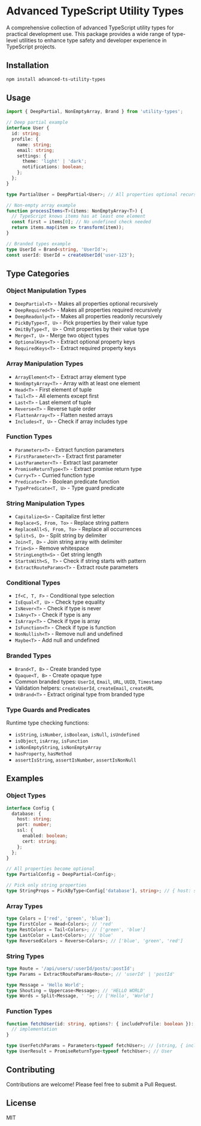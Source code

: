 # Advanced TypeScript Utility Types

A comprehensive collection of advanced TypeScript utility types for practical development use. This package provides a wide range of type-level utilities to enhance type safety and developer experience in TypeScript projects.

## Installation

```bash
npm install advanced-ts-utility-types
```

## Usage

```typescript
import { DeepPartial, NonEmptyArray, Brand } from 'utility-types';

// Deep partial example
interface User {
  id: string;
  profile: {
    name: string;
    email: string;
    settings: {
      theme: 'light' | 'dark';
      notifications: boolean;
    };
  };
}

type PartialUser = DeepPartial<User>; // All properties optional recursively

// Non-empty array example
function processItems<T>(items: NonEmptyArray<T>) {
  // TypeScript knows items has at least one element
  const first = items[0]; // No undefined check needed
  return items.map(item => transform(item));
}

// Branded types example
type UserId = Brand<string, 'UserId'>;
const userId: UserId = createUserId('user-123');
```

## Type Categories

### Object Manipulation Types
- `DeepPartial<T>` - Makes all properties optional recursively
- `DeepRequired<T>` - Makes all properties required recursively
- `DeepReadonly<T>` - Makes all properties readonly recursively
- `PickByType<T, U>` - Pick properties by their value type
- `OmitByType<T, U>` - Omit properties by their value type
- `Merge<T, U>` - Merge two object types
- `OptionalKeys<T>` - Extract optional property keys
- `RequiredKeys<T>` - Extract required property keys

### Array Manipulation Types
- `ArrayElement<T>` - Extract array element type
- `NonEmptyArray<T>` - Array with at least one element
- `Head<T>` - First element of tuple
- `Tail<T>` - All elements except first
- `Last<T>` - Last element of tuple
- `Reverse<T>` - Reverse tuple order
- `FlattenArray<T>` - Flatten nested arrays
- `Includes<T, U>` - Check if array includes type

### Function Types
- `Parameters<T>` - Extract function parameters
- `FirstParameter<T>` - Extract first parameter
- `LastParameter<T>` - Extract last parameter
- `PromiseReturnType<T>` - Extract promise return type
- `Curry<T>` - Curried function type
- `Predicate<T>` - Boolean predicate function
- `TypePredicate<T, U>` - Type guard predicate

### String Manipulation Types
- `Capitalize<S>` - Capitalize first letter
- `Replace<S, From, To>` - Replace string pattern
- `ReplaceAll<S, From, To>` - Replace all occurrences
- `Split<S, D>` - Split string by delimiter
- `Join<T, D>` - Join string array with delimiter
- `Trim<S>` - Remove whitespace
- `StringLength<S>` - Get string length
- `StartsWith<S, T>` - Check if string starts with pattern
- `ExtractRouteParams<T>` - Extract route parameters

### Conditional Types
- `If<C, T, F>` - Conditional type selection
- `IsEqual<T, U>` - Check type equality
- `IsNever<T>` - Check if type is never
- `IsAny<T>` - Check if type is any
- `IsArray<T>` - Check if type is array
- `IsFunction<T>` - Check if type is function
- `NonNullish<T>` - Remove null and undefined
- `Maybe<T>` - Add null and undefined

### Branded Types
- `Brand<T, B>` - Create branded type
- `Opaque<T, B>` - Create opaque type
- Common branded types: `UserId`, `Email`, `URL`, `UUID`, `Timestamp`
- Validation helpers: `createUserId`, `createEmail`, `createURL`
- `UnBrand<T>` - Extract original type from branded type

### Type Guards and Predicates
Runtime type checking functions:
- `isString`, `isNumber`, `isBoolean`, `isNull`, `isUndefined`
- `isObject`, `isArray`, `isFunction`
- `isNonEmptyString`, `isNonEmptyArray`
- `hasProperty`, `hasMethod`
- `assertIsString`, `assertIsNumber`, `assertIsNonNull`

## Examples

### Object Types
```typescript
interface Config {
  database: {
    host: string;
    port: number;
    ssl: {
      enabled: boolean;
      cert: string;
    };
  };
}

// All properties become optional
type PartialConfig = DeepPartial<Config>;

// Pick only string properties
type StringProps = PickByType<Config['database'], string>; // { host: string }
```

### Array Types
```typescript
type Colors = ['red', 'green', 'blue'];
type FirstColor = Head<Colors>; // 'red'
type RestColors = Tail<Colors>; // ['green', 'blue']
type LastColor = Last<Colors>; // 'blue'
type ReversedColors = Reverse<Colors>; // ['blue', 'green', 'red']
```

### String Types
```typescript
type Route = '/api/users/:userId/posts/:postId';
type Params = ExtractRouteParams<Route>; // 'userId' | 'postId'

type Message = 'Hello World';
type Shouting = Uppercase<Message>; // 'HELLO WORLD'
type Words = Split<Message, ' '>; // ['Hello', 'World']
```

### Function Types
```typescript
function fetchUser(id: string, options?: { includeProfile: boolean }): Promise<User> {
  // implementation
}

type UserFetchParams = Parameters<typeof fetchUser>; // [string, { includeProfile: boolean }?]
type UserResult = PromiseReturnType<typeof fetchUser>; // User
```

## Contributing

Contributions are welcome! Please feel free to submit a Pull Request.

## License

MIT